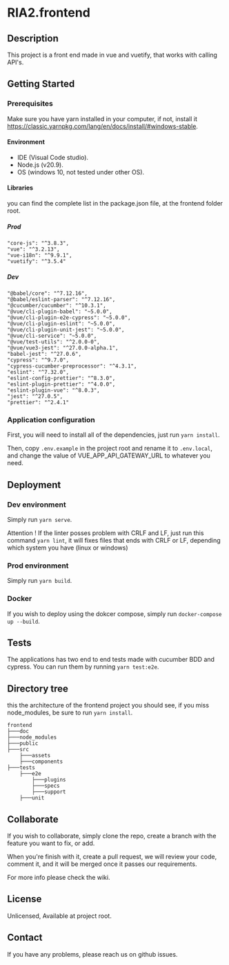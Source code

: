 
# RIA2.frontend

## Description

This project is a front end made in vue and vuetify, that works with calling API's.

## Getting Started

### Prerequisites

Make sure you have yarn installed in your computer, if not, install it https://classic.yarnpkg.com/lang/en/docs/install/#windows-stable.

#### Environment

- IDE (Visual Code studio).
- Node.js (v20.9).
- OS (windows 10, not tested under other OS).

#### Libraries

you can find the complete list in the package.json file, at the frontend folder root.

##### Prod
    "core-js": "^3.8.3",
    "vue": "^3.2.13",
    "vue-i18n": "^9.9.1",
    "vuetify": "^3.5.4"

##### Dev
    "@babel/core": "^7.12.16",
    "@babel/eslint-parser": "^7.12.16",
    "@cucumber/cucumber": "^10.3.1",
    "@vue/cli-plugin-babel": "~5.0.0",
    "@vue/cli-plugin-e2e-cypress": "~5.0.0",
    "@vue/cli-plugin-eslint": "~5.0.0",
    "@vue/cli-plugin-unit-jest": "~5.0.0",
    "@vue/cli-service": "~5.0.0",
    "@vue/test-utils": "^2.0.0-0",
    "@vue/vue3-jest": "^27.0.0-alpha.1",
    "babel-jest": "^27.0.6",
    "cypress": "^9.7.0",
    "cypress-cucumber-preprocessor": "^4.3.1",
    "eslint": "^7.32.0",
    "eslint-config-prettier": "^8.3.0",
    "eslint-plugin-prettier": "^4.0.0",
    "eslint-plugin-vue": "^8.0.3",
    "jest": "^27.0.5",
    "prettier": "^2.4.1"

### Application configuration

First, you will need to install all of the dependencies, just run `yarn install`.

Then, copy `.env.example` in the project root and rename it to `.env.local`, and change the value of VUE_APP_API_GATEWAY_URL to whatever you need.

## Deployment

### Dev environment

Simply run `yarn serve`.

Attention ! If the linter posses problem with CRLF and LF, just run this command `yarn lint`, it will fixes files that ends with CRLF or LF, depending which system you have (linux or windows)

### Prod environment

Simply run `yarn build`.

### Docker

If you wish to deploy using the dokcer compose, simply run `docker-compose up --build`.

## Tests

The applications has two end to end tests made with cucumber BDD and cypress.
You can run them by running `yarn test:e2e`.

## Directory tree

this the architecture of the frontend project you should see, if you miss node_modules, be sure to run `yarn install`.

    frontend
    ├───doc
    ├───node_modules
    ├───public
    ├───src
        ├───assets
        ├───components
    ├───tests
        ├───e2e
            ├───plugins
            ├───specs
            ├───support
        ├───unit

## Collaborate

If you wish to collaborate, simply clone the repo, create a branch with the feature you want to fix, or add.

When you're finish with it, create a pull request, we will review your code, comment it, and it will be merged once it passes our requirements.

For more info please check the wiki.

## License

Unlicensed, Available at project root.

## Contact

If you have any problems, please reach us on github issues.
